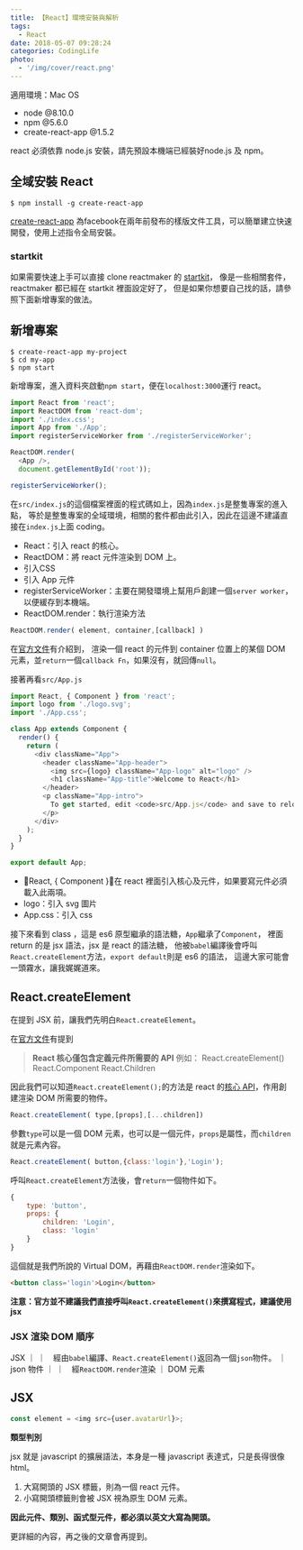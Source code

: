 ```yaml
---
title: 【React】環境安裝與解析
tags:
  - React
date: 2018-05-07 09:28:24
categories: CodingLife
photo:
  - '/img/cover/react.png'
---
```


適用環境：Mac OS

- node @8.10.0
- npm @5.6.0
- create-react-app @1.5.2

<!-- more -->

react 必須依靠 node.js 安裝，請先預設本機端已經裝好node.js 及 npm。

## 全域安裝 React

```
$ npm install -g create-react-app
```

[create-react-app](https://facebook.github.io/react/blog/2016/07/22/create-apps-with-no-configuration.html) 為facebook在兩年前發布的樣版文件工具，可以簡單建立快速開發，使用上述指令全局安裝。

### startkit

如果需要快速上手可以直接 clone reactmaker 的 [startkit](https://github.com/ReactMaker/simple_react_start_kit)，
像是一些相關套件，reactmaker 都已經在 startkit 裡面設定好了，
但是如果你想要自己找的話，請參照下面新增專案的做法。

## 新增專案

```
$ create-react-app my-project
$ cd my-app
$ npm start
```

新增專案，進入資料夾啟動`npm start`，便在`localhost:3000`運行 react。

```js
import React from 'react';
import ReactDOM from 'react-dom';
import './index.css';
import App from './App';
import registerServiceWorker from './registerServiceWorker';

ReactDOM.render(
  <App />,
  document.getElementById('root'));

registerServiceWorker();

```

在`src/index.js`的這個檔案裡面的程式碼如上，因為`index.js`是整隻專案的進入點，
等於是整隻專案的全域環境，相關的套件都由此引入，因此在這邊不建議直接在`index.js`上面 coding。

- React：引入 react 的核心。
- ReactDOM：將 react 元件渲染到 DOM 上。
- 引入CSS
- 引入 App 元件
- registerServiceWorker：主要在開發環境上幫用戶創建一個`server worker`，以便緩存到本機端。
- ReactDOM.render：執行渲染方法

```js
ReactDOM.render( element, container,[callback] )
```

在[官方文件](https://reactjs.org/docs/react-dom.html#render)有介紹到，
渲染一個 react 的元件到 container 位置上的某個 DOM 元素，並`return`一個`callback Fn`，如果沒有，就回傳`null`。

接著再看`src/App.js`

```js
import React, { Component } from 'react';
import logo from './logo.svg';
import './App.css';

class App extends Component {
  render() {
    return (
      <div className="App">
        <header className="App-header">
          <img src={logo} className="App-logo" alt="logo" />
          <h1 className="App-title">Welcome to React</h1>
        </header>
        <p className="App-intro">
          To get started, edit <code>src/App.js</code> and save to reload.
        </p>
      </div>
    );
  }
}

export default App;

```

- React, { Component }：在 react 裡面引入核心及元件，如果要寫元件必須載入此兩項。
- logo：引入 svg 圖片
- App.css：引入 css

接下來看到 class ，這是 es6 原型繼承的語法糖，`App`繼承了`Component`，
裡面 return 的是 jsx 語法，jsx 是 react 的語法糖，
他被`babel`編譯後會呼叫`React.createElement`方法，`export default`則是 es6 的語法，
這邊大家可能會一頭霧水，讓我娓娓道來。

## React.createElement

在提到 JSX 前，讓我們先明白`React.createElement`。

在[官方文件](https://reactjs.org/docs/codebase-overview.html#react-core)有提到
> **React 核心僅包含定義元件所需要的 API**
> 例如：
> React.createElement()
> React.Component
> React.Children

因此我們可以知道`React.createElement();`的方法是 react 的[核心 API](https://reactjs.org/docs/react-api.html#createelement)，作用創建渲染 DOM 所需要的物件。

```js
React.createElement( type,[props],[...children])
```
參數`type`可以是一個 DOM 元素，也可以是一個元件，`props`是屬性，而`children`就是元素內容。

```js
React.createElement( button,{class:'login'},'Login');
```

呼叫`React.createElement`方法後，會`return`一個物件如下。

```js
{
    type: 'button',
    props: {
        children: 'Login',
        class: 'login'
    }
}
```

這個就是我們所說的 Virtual DOM，再藉由`ReactDOM.render`渲染如下。

```html
<button class='login'>Login</button>
```

**注意：官方並不建議我們直接呼叫`React.createElement()`來撰寫程式，建議使用 jsx**

### JSX 渲染 DOM 順序

 JSX
  ｜
  ｜　經由`babel`編譯、`React.createElement()`返回為一個`json`物件。
  ｜
json 物件
  ｜
  ｜　經`ReactDOM.render`渲染
  ｜
DOM 元素


## JSX

```js
const element = <img src={user.avatarUrl}>;
```

**類型判別**

jsx 就是 javascript 的擴展語法，本身是一種 javascript 表達式，只是長得很像 html。

1. 大寫開頭的 JSX 標籤，則為一個 react 元件。
2. 小寫開頭標籤則會被 JSX 視為原生 DOM 元素。

**因此元件、類別、函式型元件，都必須以英文大寫為開頭。**

更詳細的內容，再之後的文章會再提到。